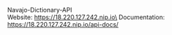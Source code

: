 Navajo-Dictionary-API\
Website: https://18.220.127.242.nip.io\
Documentation: https://18.220.127.242.nip.io/api-docs/

